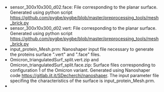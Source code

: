- sensor_300x10x300_d02.face: File corresponding to the planar surface. Generated using python script https://github.com/pygbe/pygbe/blob/master/preprocessing_tools/mesh_brick.py
- sensor_300x10x300_d02.vert: File corresponding to the planar surface. Generated using python script https://github.com/pygbe/pygbe/blob/master/preprocessing_tools/mesh_brick.py
- input_protein_Mesh.prm: Nanoshaper input file necessary to generate the proteins surface ".vert" and ".face" files.
- Omicron_triangulatedSurf_split.vert.zip and Omicron_triangulatedSurf_split.face.zip: Surface files corresponding to configuration 1 of the Omicron variant. Generated using Nanoshaper code https://gitlab.iit.it/SDecherchi/nanoshaper. The input parameter file specifing the characteristics of the surface is input_protein_Mesh.prm.
- 
